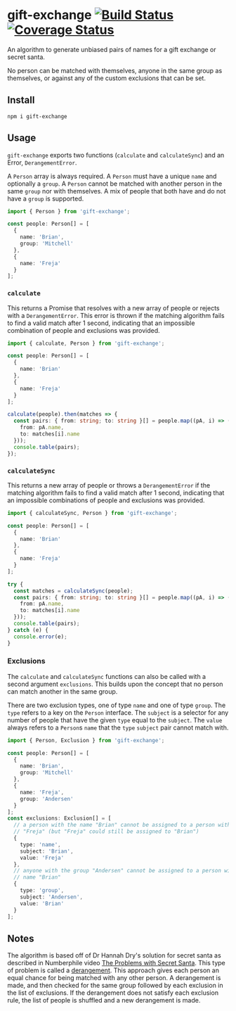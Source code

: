 # gift-exchange [![Build Status](https://travis-ci.org/BrianMitchL/gift-exchange.svg?branch=master)](https://travis-ci.org/BrianMitchL/gift-exchange)[![Coverage Status](https://coveralls.io/repos/github/BrianMitchL/gift-exchange/badge.svg?branch=master)](https://coveralls.io/github/BrianMitchL/gift-exchange?branch=master)

An algorithm to generate unbiased pairs of names for a gift exchange or secret
santa.

No person can be matched with themselves, anyone in the same group as
themselves, or against any of the custom exclusions that can be set.

## Install

```shell script
npm i gift-exchange
```

## Usage

`gift-exchange` exports two functions (`calculate` and `calculateSync`) and an
Error, `DerangementError`.

A `Person` array is always required. A `Person` must have a unique `name` and
optionally a `group`. A `Person` cannot be matched with another person in the
same `group` nor with themselves. A mix of people that both have and do not
have a `group` is supported.

```typescript
import { Person } from 'gift-exchange';

const people: Person[] = [
  {
    name: 'Brian',
    group: 'Mitchell'
  },
  {
    name: 'Freja'
  }
];
```

### `calculate`

This returns a Promise that resolves with a new array of people or
rejects with a `DerangementError`. This error is thrown if the matching
algorithm fails to find a valid match after 1 second, indicating that an
impossible combination of people and exclusions was provided.

```typescript
import { calculate, Person } from 'gift-exchange';

const people: Person[] = [
  {
    name: 'Brian'
  },
  {
    name: 'Freja'
  }
];

calculate(people).then(matches => {
  const pairs: { from: string; to: string }[] = people.map((pA, i) => ({
    from: pA.name,
    to: matches[i].name
  }));
  console.table(pairs);
});
```

### `calculateSync`

This returns a new array of people or throws a `DerangementError` if
the matching algorithm fails to find a valid match after 1 second, indicating
that an impossible combinations of people and exclusions was provided.

```typescript
import { calculateSync, Person } from 'gift-exchange';

const people: Person[] = [
  {
    name: 'Brian'
  },
  {
    name: 'Freja'
  }
];

try {
  const matches = calculateSync(people);
  const pairs: { from: string; to: string }[] = people.map((pA, i) => ({
    from: pA.name,
    to: matches[i].name
  }));
  console.table(pairs);
} catch (e) {
  console.error(e);
}
```

### Exclusions

The `calculate` and `calculateSync` functions can also be called with a second
argument `exclusions`. This builds upon the concept that no person can match
another in the same group.

There are two exclusion types, one of type `name` and one of type
`group`. The `type` refers to a key on the `Person` interface. The `subject` is
a selector for any number of people that have the given `type` equal to the
`subject`. The `value` always refers to a `Person`s `name` that the
`type` `subject` pair cannot match with.

```typescript
import { Person, Exclusion } from 'gift-exchange';

const people: Person[] = [
  {
    name: 'Brian',
    group: 'Mitchell'
  },
  {
    name: 'Freja',
    group: 'Andersen'
  }
];
const exclusions: Exclusion[] = [
  // a person with the name "Brian" cannot be assigned to a person with the name
  // "Freja" (but "Freja" could still be assigned to "Brian")
  {
    type: 'name',
    subject: 'Brian',
    value: 'Freja'
  },
  // anyone with the group "Andersen" cannot be assigned to a person with the
  // name "Brian"
  {
    type: 'group',
    subject: 'Andersen',
    value: 'Brian'
  }
];
```

## Notes

The algorithm is based off of Dr Hannah Dry's solution for secret santa as
described in Numberphile video
[The Problems with Secret Santa](https://www.youtube.com/watch?v=5kC5k5QBqcc&t=484).
This type of problem is called a
[derangement](https://en.wikipedia.org/wiki/Derangement). This approach gives
each person an equal chance for being matched with any other person. A
derangement is made, and then checked for the same group followed by each
exclusion in the list of exclusions. If the derangement does not satisfy each
exclusion rule, the list of people is shuffled and a new derangement is made.
